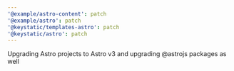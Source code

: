 ```yaml
---
'@example/astro-content': patch
'@example/astro': patch
'@keystatic/templates-astro': patch
'@keystatic/astro': patch
---
```


Upgrading Astro projects to Astro v3 and upgrading @astrojs packages as well
